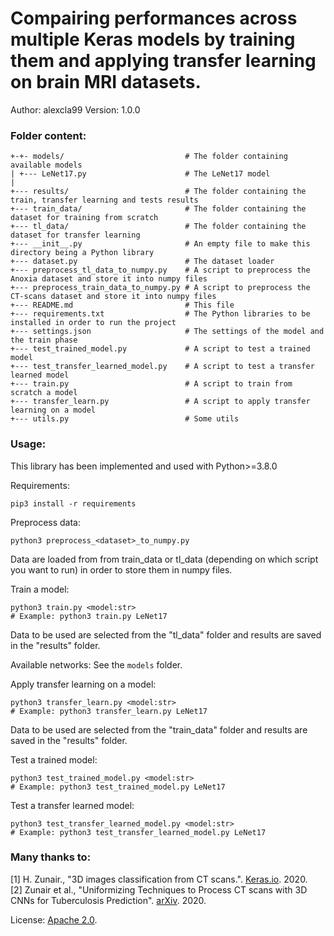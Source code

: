 # Compairing performances across multiple Keras models by training them and applying transfer learning on brain MRI datasets.

Author: alexcla99
Version: 1.0.0

### Folder content:

```
+-+- models/                           # The folder containing available models
| +--- LeNet17.py                      # The LeNet17 model
|
+--- results/                          # The folder containing the train, transfer learning and tests results
+--- train_data/                       # The folder containing the dataset for training from scratch
+--- tl_data/                          # The folder containing the dataset for transfer learning
+--- __init__.py                       # An empty file to make this directory being a Python library
+--- dataset.py                        # The dataset loader
+--- preprocess_tl_data_to_numpy.py    # A script to preprocess the Anoxia dataset and store it into numpy files
+--- preprocess_train_data_to_numpy.py # A script to preprocess the CT-scans dataset and store it into numpy files
+--- README.md                         # This file
+--- requirements.txt                  # The Python libraries to be installed in order to run the project
+--- settings.json                     # The settings of the model and the train phase
+--- test_trained_model.py             # A script to test a trained model
+--- test_transfer_learned_model.py    # A script to test a transfer learned model
+--- train.py                          # A script to train from scratch a model
+--- transfer_learn.py                 # A script to apply transfer learning on a model
+--- utils.py                          # Some utils
```

### Usage:

This library has been implemented and used with Python>=3.8.0

Requirements:
```Shell
pip3 install -r requirements
```

Preprocess data:
```Shell
python3 preprocess_<dataset>_to_numpy.py
```
Data are loaded from from train_data or tl_data (depending on which script you want to run) in order to store them in numpy files.

Train a model:
```Shell
python3 train.py <model:str>
# Example: python3 train.py LeNet17
```
Data to be used are selected from the "tl_data" folder and results are saved in the "results" folder.

Available networks:
See the `models` folder.

Apply transfer learning on a model:
```Shell
python3 transfer_learn.py <model:str>
# Example: python3 transfer_learn.py LeNet17
```
Data to be used are selected from the "train_data" folder and results are saved in the "results" folder.

Test a trained model:
```Shell
python3 test_trained_model.py <model:str>
# Example: python3 test_trained_model.py LeNet17
```

Test a transfer learned model:
```Shell
python3 test_transfer_learned_model.py <model:str>
# Example: python3 test_transfer_learned_model.py LeNet17
```

### Many thanks to:

[1] H. Zunair., "3D images classification from CT scans.". [Keras.io](https://keras.io/examples/vision/3D_image_classification/). 2020.  
[2] Zunair et al., "Uniformizing Techniques to Process CT scans with 3D CNNs for Tuberculosis Prediction". [arXiv](https://arxiv.org/pdf/2007.13224.pdf). 2020.  

License: [Apache 2.0](http://www.apache.org/licenses/LICENSE-2.0).